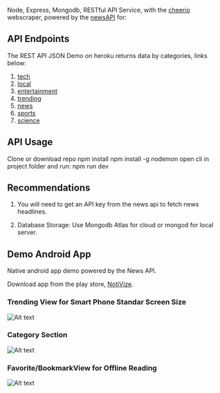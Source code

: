 Node, Express, Mongodb, RESTful API Service, with the [cheerio](https://cheerio.js.org/) webscraper, powered by the [newsAPI](https://newsapi.org/) for:

## API Endpoints
The REST API JSON Demo on heroku returns data by categories, links below:
1. [tech](https://notivize.herokuapp.com/api/articles/tech)
2. [local](https://notivize.herokuapp.com/api/articles/local)
3. [entertainment](https://notivize.herokuapp.com/api/articles/entertainment)
4. [trending](https://notivize.herokuapp.com/api/articles/trending)
5. [news](https://notivize.herokuapp.com/api/articles/news)
6. [sports](https://notivize.herokuapp.com/api/articles/sports)
7. [science](https://notivize.herokuapp.com/api/articles/science)


## API Usage

Clone or download repo
npm install
npm install -g nodemon
open cli in project folder and run:  npm run dev

## Recommendations

1) You will need to get an API key from the news api to fetch news headlines.

2) Database Storage: Use Mongodb Atlas for cloud or mongod for local server.


## Demo Android App
Native android app demo powered by the News API.


Download app from the play store, [NotiVize](https://play.google.com/store/apps/details?id=com.saspect.notivise). 

### Trending View for Smart Phone Standar Screen Size

![Alt text](https://play-lh.googleusercontent.com/yFyJk0RBHwSjrjXaw2Pl8c0OtEQH766DeUS8Eg5oobFGhg6d73RL4Dc0ByO9aauqSvk=w1920-h941-rw "Optional Title")


### Category Section

![Alt text](https://play-lh.googleusercontent.com/8Fu7L9yNsRTiBpqIrjIyrTcPpPi6gLchA5Os8cFruAN7EN8r7jd7CC5V-SbE_-x03g=w1920-h941-rw "Optional Title")


### Favorite/BookmarkView for Offline Reading
![Alt text](https://play-lh.googleusercontent.com/NTCJm_ICyUcNo0B3l_tseP8UOLYLUOgfg7_FjrTjSyUHeVOddN6ndpjp3pjhkGczrak=w1920-h941-rw "Optional Title")

